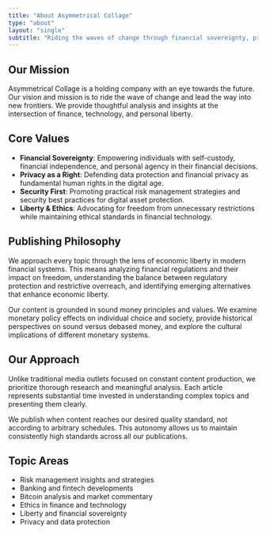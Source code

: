 ```yaml
---
title: "About Asymmetrical Collage"
type: "about"
layout: "single"
subtitle: "Riding the waves of change through financial sovereignty, privacy, and security analysis"
---
```


## Our Mission

Asymmetrical Collage is a holding company with an eye towards the future. Our vision and mission is to ride the wave of change and lead the way into new frontiers. We provide thoughtful analysis and insights at the intersection of finance, technology, and personal liberty.

## Core Values

- **Financial Sovereignty**: Empowering individuals with self-custody, financial independence, and personal agency in their financial decisions.
- **Privacy as a Right**: Defending data protection and financial privacy as fundamental human rights in the digital age.
- **Security First**: Promoting practical risk management strategies and security best practices for digital asset protection.
- **Liberty & Ethics**: Advocating for freedom from unnecessary restrictions while maintaining ethical standards in financial technology.

## Publishing Philosophy

We approach every topic through the lens of economic liberty in modern financial systems. This means analyzing financial regulations and their impact on freedom, understanding the balance between regulatory protection and restrictive overreach, and identifying emerging alternatives that enhance economic liberty.

Our content is grounded in sound money principles and values. We examine monetary policy effects on individual choice and society, provide historical perspectives on sound versus debased money, and explore the cultural implications of different monetary systems.

## Our Approach

Unlike traditional media outlets focused on constant content production, we prioritize thorough research and meaningful analysis. Each article represents substantial time invested in understanding complex topics and presenting them clearly.

We publish when content reaches our desired quality standard, not according to arbitrary schedules. This autonomy allows us to maintain consistently high standards across all our publications.

## Topic Areas

- Risk management insights and strategies
- Banking and fintech developments
- Bitcoin analysis and market commentary
- Ethics in finance and technology
- Liberty and financial sovereignty
- Privacy and data protection
